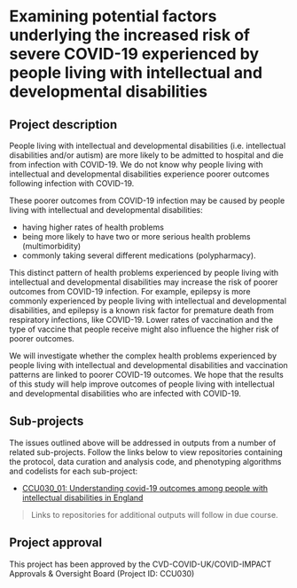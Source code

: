 # Examining potential factors underlying the increased risk of severe COVID-19 experienced by people living with intellectual and developmental disabilities

## Project description

People living with intellectual and developmental disabilities (i.e. intellectual disabilities and/or autism) are more likely to be admitted to hospital and die from infection with COVID-19. We do not know why people living with intellectual and developmental disabilities experience poorer outcomes following infection with COVID-19.

These poorer outcomes from COVID-19 infection may be caused by people living with intellectual and developmental disabilities:

* having higher rates of health problems
* being more likely to have two or more serious health problems (multimorbidity)
* commonly taking several different medications (polypharmacy).

This distinct pattern of health problems experienced by people living with intellectual and developmental disabilities may increase the risk of poorer outcomes from COVID-19 infection. For example, epilepsy is more commonly experienced by people living with intellectual and developmental disabilities, and epilepsy is a known risk factor for premature death from respiratory infections, like COVID-19.  Lower rates of vaccination and the type of vaccine that people receive might also influence the higher risk of poorer outcomes.

We will investigate whether the complex health problems experienced by people living with intellectual and developmental disabilities and vaccination patterns are linked to poorer COVID-19 outcomes. We hope that the results of this study will help improve outcomes of people living with intellectual and developmental disabilities who are infected with COVID-19.

## Sub-projects

The issues outlined above will be addressed in outputs from a number of related sub-projects.  Follow the links below to view repositories containing the protocol, data curation and analysis code, and phenotyping algorithms and codelists for each sub-project:

* [CCU030_01: Understanding covid-19 outcomes among people with intellectual disabilities in England](https://github.com/BHFDSC/CCU030_01)

> Links to repositories for additional outputs will follow in due course.

## Project approval

This project has been approved by the CVD-COVID-UK/COVID-IMPACT Approvals & Oversight Board (Project ID: CCU030)
